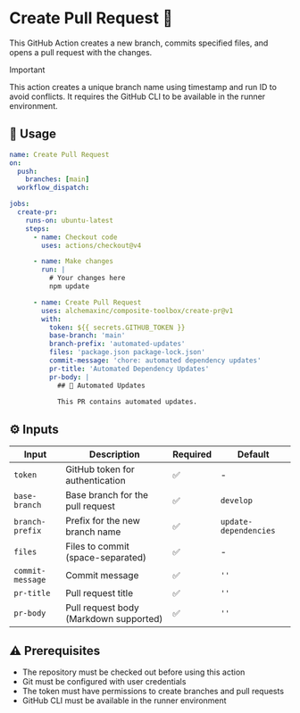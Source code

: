 # Create Pull Request :arrows_counterclockwise:

This GitHub Action creates a new branch, commits specified files, and opens a pull request with the changes.

> [!IMPORTANT]  
> This action creates a unique branch name using timestamp and run ID to avoid conflicts. It requires the GitHub CLI to be available in the runner environment.

## :rocket: Usage

```yaml
name: Create Pull Request
on:
  push:
    branches: [main]
  workflow_dispatch:

jobs:
  create-pr:
    runs-on: ubuntu-latest
    steps:
      - name: Checkout code
        uses: actions/checkout@v4

      - name: Make changes
        run: |
          # Your changes here
          npm update

      - name: Create Pull Request
        uses: alchemaxinc/composite-toolbox/create-pr@v1
        with:
          token: ${{ secrets.GITHUB_TOKEN }}
          base-branch: 'main'
          branch-prefix: 'automated-updates'
          files: 'package.json package-lock.json'
          commit-message: 'chore: automated dependency updates'
          pr-title: 'Automated Dependency Updates'
          pr-body: |
            ## 🤖 Automated Updates

            This PR contains automated updates.
```

## :gear: Inputs

| Input            | Description                            | Required           | Default               |
| ---------------- | -------------------------------------- | ------------------ | --------------------- |
| `token`          | GitHub token for authentication        | :white_check_mark: | -                     |
| `base-branch`    | Base branch for the pull request       | :white_check_mark: | `develop`             |
| `branch-prefix`  | Prefix for the new branch name         | :white_check_mark: | `update-dependencies` |
| `files`          | Files to commit (space-separated)      | :white_check_mark: | -                     |
| `commit-message` | Commit message                         | :white_check_mark: | `''`                  |
| `pr-title`       | Pull request title                     | :white_check_mark: | `''`                  |
| `pr-body`        | Pull request body (Markdown supported) | :white_check_mark: | `''`                  |

## :warning: Prerequisites

- The repository must be checked out before using this action
- Git must be configured with user credentials
- The token must have permissions to create branches and pull requests
- GitHub CLI must be available in the runner environment

